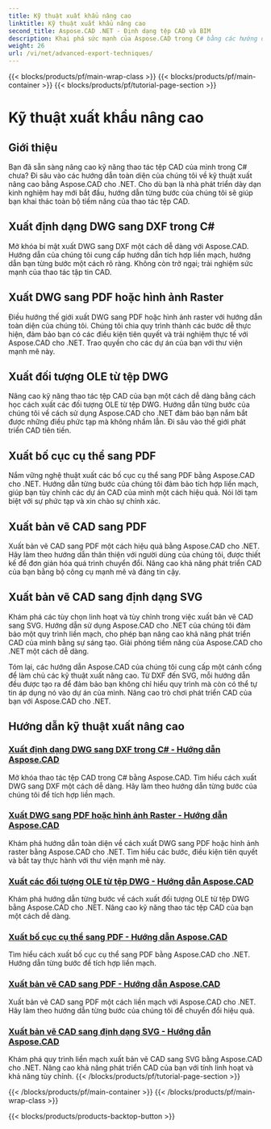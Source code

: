 ```yaml
---
title: Kỹ thuật xuất khẩu nâng cao
linktitle: Kỹ thuật xuất khẩu nâng cao
second_title: Aspose.CAD .NET - Định dạng tệp CAD và BIM
description: Khai phá sức mạnh của Aspose.CAD trong C# bằng các hướng dẫn kỹ thuật xuất nâng cao của chúng tôi. Dễ dàng xuất DWG sang DXF, PDF, hình ảnh raster, đối tượng OLE, v.v.
weight: 26
url: /vi/net/advanced-export-techniques/
---
```


{{< blocks/products/pf/main-wrap-class >}}
{{< blocks/products/pf/main-container >}}
{{< blocks/products/pf/tutorial-page-section >}}

# Kỹ thuật xuất khẩu nâng cao


## Giới thiệu

Bạn đã sẵn sàng nâng cao kỹ năng thao tác tệp CAD của mình trong C# chưa? Đi sâu vào các hướng dẫn toàn diện của chúng tôi về kỹ thuật xuất nâng cao bằng Aspose.CAD cho .NET. Cho dù bạn là nhà phát triển dày dạn kinh nghiệm hay mới bắt đầu, hướng dẫn từng bước của chúng tôi sẽ giúp bạn khai thác toàn bộ tiềm năng của thao tác tệp CAD.

## Xuất định dạng DWG sang DXF trong C#

Mở khóa bí mật xuất DWG sang DXF một cách dễ dàng với Aspose.CAD. Hướng dẫn của chúng tôi cung cấp hướng dẫn tích hợp liền mạch, hướng dẫn bạn từng bước một cách rõ ràng. Không còn trở ngại; trải nghiệm sức mạnh của thao tác tập tin CAD.

## Xuất DWG sang PDF hoặc hình ảnh Raster

Điều hướng thế giới xuất DWG sang PDF hoặc hình ảnh raster với hướng dẫn toàn diện của chúng tôi. Chúng tôi chia quy trình thành các bước dễ thực hiện, đảm bảo bạn có các điều kiện tiên quyết và trải nghiệm thực tế với Aspose.CAD cho .NET. Trao quyền cho các dự án của bạn với thư viện mạnh mẽ này.

## Xuất đối tượng OLE từ tệp DWG

Nâng cao kỹ năng thao tác tệp CAD của bạn một cách dễ dàng bằng cách học cách xuất các đối tượng OLE từ tệp DWG. Hướng dẫn từng bước của chúng tôi về cách sử dụng Aspose.CAD cho .NET đảm bảo bạn nắm bắt được những điều phức tạp mà không nhầm lẫn. Đi sâu vào thế giới phát triển CAD tiên tiến.

## Xuất bố cục cụ thể sang PDF

Nắm vững nghệ thuật xuất các bố cục cụ thể sang PDF bằng Aspose.CAD cho .NET. Hướng dẫn từng bước của chúng tôi đảm bảo tích hợp liền mạch, giúp bạn tùy chỉnh các dự án CAD của mình một cách hiệu quả. Nói lời tạm biệt với sự phức tạp và xin chào sự chính xác.

## Xuất bản vẽ CAD sang PDF

Xuất bản vẽ CAD sang PDF một cách hiệu quả bằng Aspose.CAD cho .NET. Hãy làm theo hướng dẫn thân thiện với người dùng của chúng tôi, được thiết kế để đơn giản hóa quá trình chuyển đổi. Nâng cao khả năng phát triển CAD của bạn bằng bộ công cụ mạnh mẽ và đáng tin cậy.

## Xuất bản vẽ CAD sang định dạng SVG

Khám phá các tùy chọn linh hoạt và tùy chỉnh trong việc xuất bản vẽ CAD sang SVG. Hướng dẫn sử dụng Aspose.CAD cho .NET của chúng tôi đảm bảo một quy trình liền mạch, cho phép bạn nâng cao khả năng phát triển CAD của mình bằng sự sáng tạo. Giải phóng tiềm năng của Aspose.CAD cho .NET một cách dễ dàng.

Tóm lại, các hướng dẫn Aspose.CAD của chúng tôi cung cấp một cánh cổng để làm chủ các kỹ thuật xuất nâng cao. Từ DXF đến SVG, mỗi hướng dẫn đều được tạo ra để đảm bảo bạn không chỉ hiểu quy trình mà còn có thể tự tin áp dụng nó vào dự án của mình. Nâng cao trò chơi phát triển CAD của bạn với Aspose.CAD cho .NET.
## Hướng dẫn kỹ thuật xuất nâng cao
### [Xuất định dạng DWG sang DXF trong C# - Hướng dẫn Aspose.CAD](./exporting-dwg-to-dxf/)
Mở khóa thao tác tệp CAD trong C# bằng Aspose.CAD. Tìm hiểu cách xuất DWG sang DXF một cách dễ dàng. Hãy làm theo hướng dẫn từng bước của chúng tôi để tích hợp liền mạch.
### [Xuất DWG sang PDF hoặc hình ảnh Raster - Hướng dẫn Aspose.CAD](./exporting-dwg-to-pdf-or-raster-images/)
Khám phá hướng dẫn toàn diện về cách xuất DWG sang PDF hoặc hình ảnh raster bằng Aspose.CAD cho .NET. Tìm hiểu các bước, điều kiện tiên quyết và bắt tay thực hành với thư viện mạnh mẽ này.
### [Xuất các đối tượng OLE từ tệp DWG - Hướng dẫn Aspose.CAD](./exporting-ole-objects-from-dwg/)
Khám phá hướng dẫn từng bước về cách xuất đối tượng OLE từ tệp DWG bằng Aspose.CAD cho .NET. Nâng cao kỹ năng thao tác tệp CAD của bạn một cách dễ dàng.
### [Xuất bố cục cụ thể sang PDF - Hướng dẫn Aspose.CAD](./exporting-specific-layouts-to-pdf/)
Tìm hiểu cách xuất bố cục cụ thể sang PDF bằng Aspose.CAD cho .NET. Hướng dẫn từng bước để tích hợp liền mạch.
### [Xuất bản vẽ CAD sang PDF - Hướng dẫn Aspose.CAD](./exporting-cad-drawings-to-pdf/)
Xuất bản vẽ CAD sang PDF một cách liền mạch với Aspose.CAD cho .NET. Hãy làm theo hướng dẫn từng bước của chúng tôi để chuyển đổi hiệu quả.
### [Xuất bản vẽ CAD sang định dạng SVG - Hướng dẫn Aspose.CAD](./exporting-cad-drawings-to-svg/)
Khám phá quy trình liền mạch xuất bản vẽ CAD sang SVG bằng Aspose.CAD cho .NET. Nâng cao khả năng phát triển CAD của bạn với tính linh hoạt và khả năng tùy chỉnh.
{{< /blocks/products/pf/tutorial-page-section >}}

{{< /blocks/products/pf/main-container >}}
{{< /blocks/products/pf/main-wrap-class >}}

{{< blocks/products/products-backtop-button >}}
